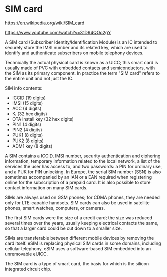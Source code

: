 # SIM card

https://en.wikipedia.org/wiki/SIM_card

https://www.youtube.com/watch?v=31D94QOo2gY

A SIM card (Subscriber Identity/Identification Module) is an IC intended to securely store the IMSI number and its related key, which are used to identify and authenticate subscribers on mobile telephony devices.

Technically the actual physical card is known as a UICC; this smart card is usually made of PVC with embedded contacts and semiconductors, with the SIM as its primary component. In practice the term "SIM card" refers to the entire unit and not just the IC.

SIM info contents:
- ICCID             (19 digits)
- IMSI              (15 digits)
- ACC               (4 digits)
- Kᵢ                (32 hex digits)
- OTA install key   (32 hex digits)
- PIN1              (4 digits)
- PIN2              (4 digits)
- PUK1              (8 digits)
- PUK2              (8 digits)
- ADM1 key          (8 digits)

A SIM contains a ICCID, IMSI number, security authentication and ciphering information, temporary information related to the local network, a list of the services the user has access to, and two passwords: a PIN for ordinary use, and a PUK for PIN unlocking. In Europe, the serial SIM number (SSN) is also sometimes accompanied by an IAN or a EAN required when registering online for the subscription of a prepaid card. It is also possible to store contact information on many SIM cards.

SIMs are always used on GSM phones; for CDMA phones, they are needed only for LTE-capable handsets. SIM cards can also be used in satellite phones, smart watches, computers, or cameras.

The first SIM cards were the size of a credit card; the size was reduced several times over the years, usually keeping electrical contacts the same, so that a larger card could be cut down to a smaller size.

SIMs are transferable between different mobile devices by removing the card itself. eSIM is replacing physical SIM cards in some domains, including cellular telephony. eSIM uses a software-based SIM embedded into an unremovable eUICC.

The SIM card is a type of smart card, the basis for which is the silicon integrated circuit chip.
